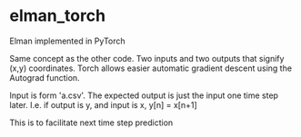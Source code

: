 # elman_torch
Elman implemented in PyTorch

Same concept as the other code. Two inputs and two outputs that signify (x,y) coordinates. Torch allows easier automatic gradient descent using the Autograd function.

Input is form 'a.csv'. The expected output is just the input one time step later. I.e. if output is y, and input is x,
y[n] = x[n+1]

This is to facilitate next time step prediction
